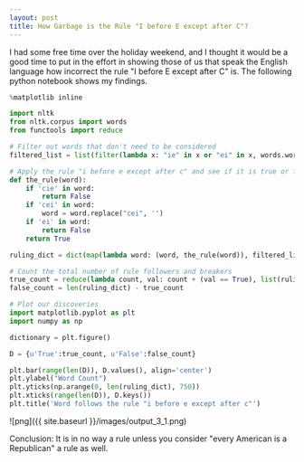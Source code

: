 ```yaml
---
layout: post
title: How Garbage is the Rule "I before E except after C"?
---
```


I had some free time over the holiday weekend, and I thought it would be a good time to put in the effort in showing those of us that speak the English language how incorrect the rule "I before E except after C" is. The following python notebook shows my findings.

```python
%matplotlib inline

import nltk
from nltk.corpus import words
from functools import reduce
```


```python
# Filter out words that don't need to be considered
filtered_list = list(filter(lambda x: "ie" in x or "ei" in x, words.words()))
```


```python
# Apply the rule "i before e except after c" and see if it is true or false
def the_rule(word):
    if 'cie' in word:
        return False
    if 'cei' in word:
        word = word.replace("cei", '')
    if 'ei' in word:
        return False
    return True

ruling_dict = dict(map(lambda word: (word, the_rule(word)), filtered_list))
```


```python
# Count the total number of rule followers and breakers
true_count = reduce(lambda count, val: count + (val == True), list(ruling_dict.values()), 0)
false_count = len(ruling_dict) - true_count

# Plot our discoveries
import matplotlib.pyplot as plt
import numpy as np

dictionary = plt.figure()

D = {u'True':true_count, u'False':false_count}

plt.bar(range(len(D)), D.values(), align='center')
plt.ylabel("Word Count")
plt.yticks(np.arange(0, len(ruling_dict), 750))
plt.xticks(range(len(D)), D.keys())
plt.title('Word follows the rule "i before e except after c"')
```


![png]({{ site.baseurl }}/images/output_3_1.png)


Conclusion: It is in no way a rule unless you consider "every American is a Republican" a rule as well.
